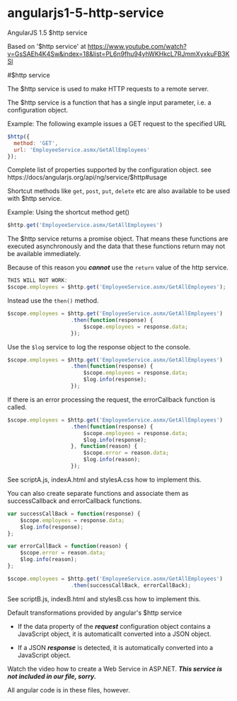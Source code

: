 # angularjs1-5-http-service
AngularJS 1.5 $http service

Based on '$http service' at https://www.youtube.com/watch?v=GsSAEh4K4Sw&index=18&list=PL6n9fhu94yhWKHkcL7RJmmXyxkuFB3KSl

#$http service

The $http service is used to make HTTP requests to a remote server.

The $http service is a function that has a single input parameter, i.e. a configuration object.

Example: The following example issues a GET request to the specified URL

```javascript
$http({
  method: 'GET',
  url: 'EmployeeService.asmx/GetAllEmployees'
});
```

Complete list of properties supported by the configuration object.
see https://docs/angularjs.org/api/ng/service/$http#usage

Shortcut methods like ```get```, ```post```, ```put```, ```delete``` etc are also available to be used with $http service.

Example: Using the shortcut method get()

```javascript
$http.get('EmployeeService.asmx/GetAllEmployees')
```

The $http service returns a promise object. That means these functions are executed asynchronously and the data that these functions return may not be available immediately.

Because of this reason you ***cannot*** use the ```return``` value of the http service.

```javascript
THIS WILL NOT WORK:
$scope.employees = $http.get('EmployeeService.asmx/GetAllEmployees');
```

Instead use the ```then()``` method.

```javascript
$scope.employees = $http.get('EmployeeService.asmx/GetAllEmployees')
                    .then(function(response) {
                        $scope.employees = response.data;
                    });
```

Use the ```$log``` service to log the response object to the console.

```javascript
$scope.employees = $http.get('EmployeeService.asmx/GetAllEmployees')
                    .then(function(response) {
                        $scope.employees = response.data;
                        $log.info(response);
                    });
```

If there is an error processing the request, the errorCallback function is called.

```javascript
$scope.employees = $http.get('EmployeeService.asmx/GetAllEmployees')
                    .then(function(response) {
                        $scope.employees = response.data;
                        $log.info(response);
                    }, function(reason) {
                        $scope.error = reason.data;
                        $log.info(reason);
                    });
```

See scriptA.js, indexA.html and stylesA.css how to implement this.

You can also create separate functions and associate them as successCallback and errorCallback functions.

```javascript
var successCallBack = function(response) {
    $scope.employees = response.data;
    $log.info(response);
};

var errorCallBack = function(reason) {
    $scope.error = reason.data;
    $log.info(reason);
};

$scope.employees = $http.get('EmployeeService.asmx/GetAllEmployees')
                    .then(successCallBack, errorCallBack);
```

See scriptB.js, indexB.html and stylesB.css how to implement this.

Default transformations provided by angular's $http service

- If the data property of the ***request*** configuration object contains a JavaScript object, it is automaticallt converted into a JSON object.

- If a JSON ***response*** is detected, it is automatically converted into a JavaScript object.

Watch the video how to create a Web Service in ASP.NET.
***This service is not included in our file, sorry.***

All angular code is in these files, however.

